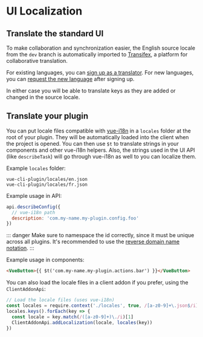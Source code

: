 # UI Localization

## Translate the standard UI

To make collaboration and synchronization easier, the English source locale from the `dev` branch is automatically imported to [Transifex](https://www.transifex.com/vuejs/vue-cli/dashboard/), a platform for collaborative translation.

For existing languages, you can [sign up as a translator](https://www.transifex.com/vuejs/vue-cli/dashboard/).
For new languages, you can [request the new language](https://www.transifex.com/vuejs/vue-cli/dashboard/) after signing up.

In either case you will be able to translate keys as they are added or changed in the source locale.

## Translate your plugin

You can put locale files compatible with [vue-i18n](https://github.com/kazupon/vue-i18n) in a `locales` folder at the root of your plugin. They will be automatically loaded into the client when the project is opened. You can then use `$t` to translate strings in your components and other vue-i18n helpers. Also, the strings used in the UI API (like `describeTask`) will go through vue-i18n as well to you can localize them.

Example `locales` folder:

```
vue-cli-plugin/locales/en.json
vue-cli-plugin/locales/fr.json
```

Example usage in API:

```js
api.describeConfig({
  // vue-i18n path
  description: 'com.my-name.my-plugin.config.foo'
})
```

::: danger
Make sure to namespace the id correctly, since it must be unique across all plugins. It's recommended to use the [reverse domain name notation](https://en.wikipedia.org/wiki/Reverse_domain_name_notation).
:::

Example usage in components:

```html
<VueButton>{{ $t('com.my-name.my-plugin.actions.bar') }}</VueButton>
```

You can also load the locale files in a client addon if you prefer, using the `ClientAddonApi`:

```js
// Load the locale files (uses vue-i18n)
const locales = require.context('./locales', true, /[a-z0-9]+\.json$/i)
locales.keys().forEach(key => {
  const locale = key.match(/([a-z0-9]+)\./i)[1]
  ClientAddonApi.addLocalization(locale, locales(key))
})
```
